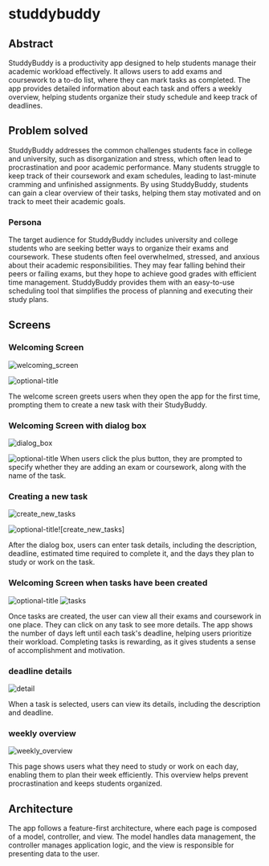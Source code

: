 # studdybuddy

## Abstract
StuddyBuddy is a productivity app designed to help students manage their academic workload effectively. It allows users to add exams and coursework to a to-do list, where they can mark tasks as completed. The app provides detailed information about each task and offers a weekly overview, helping students organize their study schedule and keep track of deadlines.
## Problem solved

StuddyBuddy addresses the common challenges students face in college and university, such as disorganization and stress, which often lead to procrastination and poor academic performance. Many students struggle to keep track of their coursework and exam schedules, leading to last-minute cramming and unfinished assignments. By using StuddyBuddy, students can gain a clear overview of their tasks, helping them stay motivated and on track to meet their academic goals.

### Persona
The target audience for StuddyBuddy includes university and college students who are seeking better ways to organize their exams and coursework. These students often feel overwhelmed, stressed, and anxious about their academic responsibilities. They may fear falling behind their peers or failing exams, but they hope to achieve good grades with efficient time management. StuddyBuddy provides them with an easy-to-use scheduling tool that simplifies the process of planning and executing their study plans.

## Screens
### Welcoming Screen
![welcoming_screen](https://github.com/user-attachments/assets/2d93bf9a-aa2d-47df-b4d1-6a6f4d11384e)

![](C:\studybuddy\assets\screens\welcoming_screen.png "optional-title")

The welcome screen greets users when they open the app for the first time, prompting them to create a new task with their StudyBuddy.
### Welcoming Screen with dialog box
![dialog_box](https://github.com/user-attachments/assets/5282476b-1a9e-4b1e-a1e6-1e7b08323415)

![](C:\studybuddy\assets\screens\dialog_box.png "optional-title")
When users click the plus button, they are prompted to specify whether they are adding an exam or coursework, along with the name of the task.

### Creating a new task
![create_new_tasks](https://github.com/user-attachments/assets/97317098-a9d4-482d-ab41-6fccf576d3b5)

![](C:\studybuddy\assets\screens\create_new_tasks.png "optional-title")![create_new_tasks]

After the dialog box, users can enter task details, including the description, deadline, estimated time required to complete it, and the days they plan to study or work on the task.

### Welcoming Screen when tasks have been created 
![](C:\studybuddy\assets\screens\tasks.png "optional-title")
![tasks](https://github.com/user-attachments/assets/9ffae188-46b1-4d91-a592-4dea3829643b)

Once tasks are created, the user can view all their exams and coursework in one place. They can click on any task to see more details. The app shows the number of days left until each task's deadline, helping users prioritize their workload. Completing tasks is rewarding, as it gives students a sense of accomplishment and motivation.

### deadline details
![detail](https://github.com/user-attachments/assets/272be2f4-5489-46a0-bd92-1fa48d7c01bf)


When a task is selected, users can view its details, including the description and deadline.

### weekly overview
![weekly_overview](https://github.com/user-attachments/assets/779434ee-c9d9-40b8-bc46-23451a4c6645)


This page shows users what they need to study or work on each day, enabling them to plan their week efficiently. This overview helps prevent procrastination and keeps students organized.


## Architecture
The app follows a feature-first architecture, where each page is composed of a model, controller, and view. The model handles data management, the controller manages application logic, and the view is responsible for presenting data to the user.
